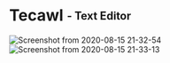 # Tecawl <sub><sup> - Text Editor</sub></sup>
![Screenshot from 2020-08-15 21-32-54](https://user-images.githubusercontent.com/42748817/90324619-fe8f6c00-df3e-11ea-9c0c-4f4c5ccc7832.png)
![Screenshot from 2020-08-15 21-33-13](https://user-images.githubusercontent.com/42748817/90324622-04854d00-df3f-11ea-9e30-3acb283b5de3.png)
